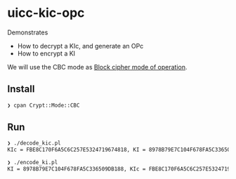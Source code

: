 # uicc-kic-opc

Demonstrates 
* How to decrypt a KIc, and generate an OPc
* How to encrypt a KI

We will use the CBC mode as [Block cipher mode of operation](https://en.wikipedia.org/wiki/Block_cipher_mode_of_operation#Cipher_block_chaining_(CBC)).

## Install

```bash
❯ cpan Crypt::Mode::CBC
```

## Run

```bash
❯ ./decode_kic.pl
KIc = FBE8C170F6A5C6C257E5324719674818, KI = 8978B79E7C104F678FA5C336509DB188, OPc = 6F2E82855DEE7C893CB1F7A72FD08B57

❯ ./encode_ki.pl
KI = 8978B79E7C104F678FA5C336509DB188, KIc = FBE8C170F6A5C6C257E5324719674818
```
